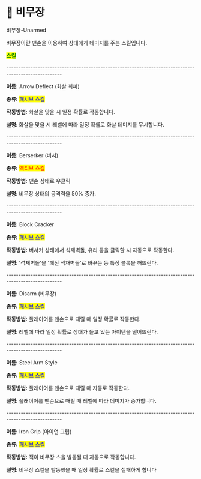 # 🫱 비무장

비무장-Unarmed



비무장이란 맨손을 이용하여 상대에게 데미지를 주는 스킬입니다.



<mark style="color:green;">**스킬**</mark>

\-----------------------------------------------------------------------------------------------------

**이름:** Arrow Deflect (화살 회피)

**종류:** <mark style="color:blue;">패시브 스킬</mark>

**작동방법:** 화살을 맞을 시 일정 확률로 작동합니다.

**설명**: 화살을 맞을 시 레벨에 따라 일정 확률로 화살 데미지를 무시합니다.

\-----------------------------------------------------------------------------------------------------

**이름:** Berserker (버서)

**종류:** <mark style="color:red;">엑티브 스킬</mark>

**작동방법:** 맨손 상태로 우클릭

**설명**: 비무장 상태의 공격력을 50% 증가.

\-----------------------------------------------------------------------------------------------------

**이름:** Block Cracker

**종류:** <mark style="color:blue;">패시브 스킬</mark>

**작동방법:** 버서커 상태에서 석재벽돌, 유리 등을 클릭할 시 자동으로 작동한다.

**설명**: '석재벽돌'을 '깨진 석재벽돌'로 바꾸는 등 특정 블록을 깨뜨린다.

\-----------------------------------------------------------------------------------------------------

**이름:** Disarm (비무장)

**종류:** <mark style="color:blue;">패시브 스킬</mark>

**작동방법:** 플래이어를 맨손으로 때릴 때 일정 확률로 작동한다.

**설명**: 레벨에 따라 일정 확률로 상대가 들고 있는 아이템을 떨어뜨린다.

\-----------------------------------------------------------------------------------------------------

**이름:** Steel Arm Style

**종류:** <mark style="color:blue;">패시브 스킬</mark>

**작동방법:** 플래이어를 맨손으로 때릴 때 자동로 작동한다.

**설명**: 플래이어를 맨손으로 때릴 때 레벨에 따라 데미지가 증가합니다.

\-----------------------------------------------------------------------------------------------------

**이름:** Iron Grip (아이언 그립)

**종류:** <mark style="color:blue;">패시브 스킬</mark>

**작동방법:** 적이 비무장 스을 발동될 때 자동으로 작동합니다.

**설명**: 비무장 스킬을 발동했을 때 일정 확률로 스킬을 실패하게 합니다
